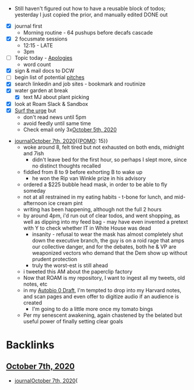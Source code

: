 - Still haven't figured out how to have a reusable block of todos; yesterday I just copied the prior, and manually edited DONE out
- [x] journal first
    - Morning routine - 64 pushups before decafs cascade
- [x] 2 focusmate sessions
    - 12:15 - LATE
    - 3pm 
- [ ] Topic today - [Apologies](<Apologies.md>)
    - word count 
- [x] sign & mail docs to DCW
- [ ] begin list of potential [pitches](<pitches.md>)
- [x] search linkedin and job sites - bookmark and routinize
- [x] water garden at break
    - [x] text MJ about plant picking
- [x] look at Roam Slack & Sandbox
- [x] [Surf the urge](<Surf the urge.md>) but 
    - don't read news until 5pm
    - avoid feedly until same time
    - Check email only 3x[October 5th, 2020](<October 5th, 2020.md>)
- [journal](<journal.md>)[October 7th, 2020](<October 7th, 2020.md>){{[POMO](<POMO.md>): 15}}
    - woke around 8, felt tired but not exhausted on both ends, midnight and 7ish
        - didn't leave bed for the first hour, so perhaps I slept more, since no distinct thoughts recalled
    - fiddled from 8 to 9 before exhorting B to wake up 
        - he won the Rip van Winkle prize in his advisory
    - ordered a $225 bubble head mask, in order to be able to fly someday
    - not at all restrained in my eating habits - t-bone for lunch, and mid-afternoon ice cream pint
    - writing has been happening, although not the full 2 hours
    - by around 4pm, i'd run out of clear todos, and went shopping, as well as dipping into my feed bag - may have even invented a pretext with Y to check whether IT in White House was dead
        - insanity - refusal to wear the mask has almost completely shut down the executive branch, the guy is on a roid rage that amps our collective danger, and for the debates, both he & VP are weaponized vectors who demand that the Dem show up without prudent protection
        - truly the worst-est is still ahead
    - i tweeted this AM about the paperclip factory
    - Now that ROAM is my repository, I want to ingest all my tweets, old notes, etc
    - in my [Autobio 0 Draft](<Autobio 0 Draft.md>), I'm tempted to drop into my Harvard notes, and scan pages and even offer to digitize audio if an audience is created
        - I'm going to do a little more once my tomato bings
    - Per my senescent awakening, again chastened by the belated but useful power of finally setting clear goals

# Backlinks
## [October 7th, 2020](<October 7th, 2020.md>)
- [journal](<journal.md>)[October 7th, 2020](<October 7th, 2020.md>){

